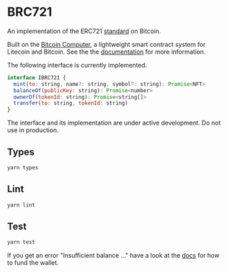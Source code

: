 # BRC721

An implementation of the ERC721 [standard](https://eips.ethereum.org/EIPS/eip-721) on Bitcoin.

Built on the [Bitcoin Computer](http://bitcoincomputer.io/), a lightweight smart contract system for Litecoin and Bitcoin. See the the [documentation](https://docs.bitcoincomputer.io/advanced-examples/fungible-token/) for more information.

The following interface is currently implemented.

```js
interface IBRC721 {
  mint(to: string, name?: string, symbol?: string): Promise<NFT>
  balanceOf(publicKey: string): Promise<number>
  ownerOf(tokenId: string): Promise<string[]>
  transfer(to: string, tokenId: string)
}
```

The interface and its implementation are under active development. Do not use in production.

## Types

```js
yarn types
```

## Lint

```js
yarn lint
```

## Test

```js
yarn test
```

If you get an error "Insufficient balance ..." have a look at the [docs](https://docs.bitcoincomputer.io/troubleshoot/) for how to fund the wallet.
